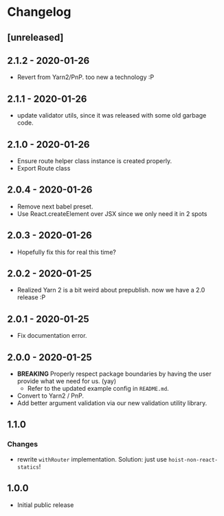 # Changelog

## [unreleased]

## 2.1.2 - 2020-01-26
* Revert from Yarn2/PnP. too new a technology :P

## 2.1.1 - 2020-01-26
* update validator utils, since it was released with some old garbage code.

## 2.1.0 - 2020-01-26
* Ensure route helper class instance is created properly.
* Export Route class

## 2.0.4 - 2020-01-26
* Remove next babel preset.
* Use React.createElement over JSX since we only need it in 2 spots

## 2.0.3 - 2020-01-26
* Hopefully fix this for real this time?

## 2.0.2 - 2020-01-25
* Realized Yarn 2 is a bit weird about prepublish. now we have a 2.0 release :P

## 2.0.1 - 2020-01-25
* Fix documentation error.

## 2.0.0 - 2020-01-25
* **BREAKING** Properly respect package boundaries by having the user provide what we need for us. (yay)
    - Refer to the updated example config in `README.md`.
* Convert to Yarn2 / PnP.
* Add better argument validation via our new validation utility library.

## 1.1.0

### Changes
* rewrite `withRouter` implementation. Solution: just use `hoist-non-react-statics`!

## 1.0.0

* Initial public release

